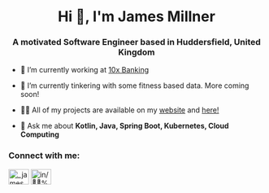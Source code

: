 <h1 align="center">Hi 👋, I'm James Millner</h1>
<h3 align="center">A motivated Software Engineer based in Huddersfield, United Kingdom</h3>

- 🔭 I’m currently working at [10x Banking](https://www.10xbanking.com/)

- 🌱 I’m currently tinkering with some fitness based data. More coming soon!

- 👨‍💻 All of my projects are available on my [website](https://jamesmillner.dev) and [here!](https://github.com/james-millner)

- 💬 Ask me about **Kotlin, Java, Spring Boot, Kubernetes, Cloud Computing**

<h3 align="left">Connect with me:</h3>
<p align="left">
<a href="https://twitter.com/_jamesmillner" target="blank"><img align="center" src="https://raw.githubusercontent.com/rahuldkjain/github-profile-readme-generator/master/src/images/icons/Social/twitter.svg" alt="_jamesmillner" height="30" width="40" /></a>
<a href="https://www.linkedin.com/in/%F0%9F%9A%B4%E2%80%8D%E2%99%82%EF%B8%8Fjames-millner-26a7974a/" target="blank"><img align="center" src="https://raw.githubusercontent.com/rahuldkjain/github-profile-readme-generator/master/src/images/icons/Social/linked-in-alt.svg" alt="in/🚴‍♂%EF%B8%8Fjames-millner-26a7974a" height="30" width="40" /></a>
</p>
